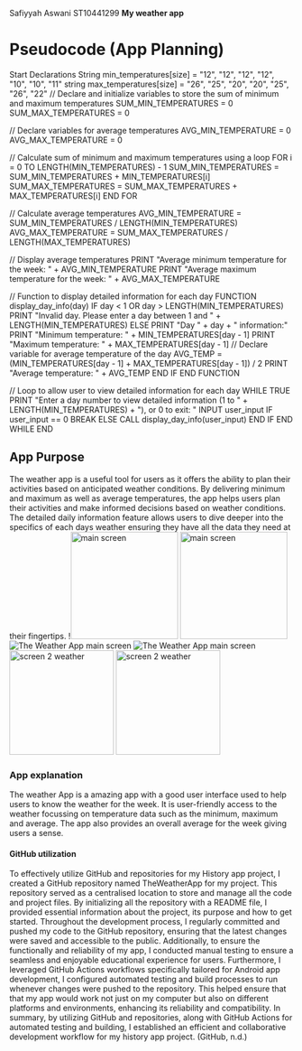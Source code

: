 Safiyyah Aswani
ST10441299
**My weather app**

# Pseudocode (App Planning)
Start
  Declarations
    String min_temperatures[size] = "12", "12", "12", "12", "10", "10", "11"
    string max_temperatures[size] = "26", "25", "20", "20", "25", "26", "22"
    // Declare and initialize variables to store the sum of minimum and maximum temperatures
SUM_MIN_TEMPERATURES = 0
SUM_MAX_TEMPERATURES = 0

// Declare variables for average temperatures
AVG_MIN_TEMPERATURE = 0
AVG_MAX_TEMPERATURE = 0

// Calculate sum of minimum and maximum temperatures using a loop
FOR i = 0 TO LENGTH(MIN_TEMPERATURES) - 1
    SUM_MIN_TEMPERATURES = SUM_MIN_TEMPERATURES + MIN_TEMPERATURES[i]
    SUM_MAX_TEMPERATURES = SUM_MAX_TEMPERATURES + MAX_TEMPERATURES[i]
END FOR

// Calculate average temperatures
AVG_MIN_TEMPERATURE = SUM_MIN_TEMPERATURES / LENGTH(MIN_TEMPERATURES)
AVG_MAX_TEMPERATURE = SUM_MAX_TEMPERATURES / LENGTH(MAX_TEMPERATURES)

// Display average temperatures
PRINT "Average minimum temperature for the week: " + AVG_MIN_TEMPERATURE
PRINT "Average maximum temperature for the week: " + AVG_MAX_TEMPERATURE

// Function to display detailed information for each day
FUNCTION display_day_info(day)
    IF day < 1 OR day > LENGTH(MIN_TEMPERATURES)
        PRINT "Invalid day. Please enter a day between 1 and " + LENGTH(MIN_TEMPERATURES)
    ELSE
        PRINT "Day " + day + " information:"
        PRINT "Minimum temperature: " + MIN_TEMPERATURES[day - 1]
        PRINT "Maximum temperature: " + MAX_TEMPERATURES[day - 1]
        // Declare variable for average temperature of the day
        AVG_TEMP = (MIN_TEMPERATURES[day - 1] + MAX_TEMPERATURES[day - 1]) / 2
        PRINT "Average temperature: " + AVG_TEMP
    END IF
END FUNCTION

// Loop to allow user to view detailed information for each day
WHILE TRUE
    PRINT "Enter a day number to view detailed information (1 to " + LENGTH(MIN_TEMPERATURES) + "), or 0 to exit: "
    INPUT user_input
    IF user_input == 0
        BREAK
    ELSE
        CALL display_day_info(user_input)
    END IF
END WHILE
END

## App Purpose
The weather app is a useful tool for users as it offers the ability to plan their activities based on anticipated weather conditions. 
By delivering minimum and maximum as well as average temperatures, the app helps users plan their activities and make informed decisions based on weather conditions. 
The detailed daily information feature allows users to dive deeper into the specifics of each days weather ensuring they have all the data they need at their fingertips. 
!<img width="190" alt="main screen" src="https://github.com/Safiyyah123/TheWeatherApp/assets/163822823/007adb95-d786-4d61-9e25-d2bc90aad0ff">
<img width="190" alt="main screen" src="https://github.com/Safiyyah123/TheWeatherApp/assets/163822823/007adb95-d786-4d61-9e25-d2bc90aad0ff">
![The Weather App main screen](https://github.com/Safiyyah123/TheWeatherApp/assets/163822823/900e4c70-1665-4655-b1eb-e3599ec6550f)
![The Weather App main screen](https://github.com/Safiyyah123/TheWeatherApp/assets/163822823/900e4c70-1665-4655-b1eb-e3599ec6550f)
<img width="185" alt="screen 2 weather" src="https://github.com/Safiyyah123/TheWeatherApp/assets/163822823/e680c3c0-db26-4966-9a29-77f98d3cdc26">
<img width="185" alt="screen 2 weather" src="https://github.com/Safiyyah123/TheWeatherApp/assets/163822823/e680c3c0-db26-4966-9a29-77f98d3cdc26">

### App explanation
The weather App is a amazing app with a good user interface used to help users to know the weather for the week.
It is user-friendly access to the weather focussing on temperature data such as the minimum, maximum and average.
The app also provides an overall average for the week giving users a sense. 

#### GitHub utilization
To effectively utilize GitHub and repositories for my History app project, I created a GitHub repository named TheWeatherApp for my project. 
This repository served as a centralised location to store and manage all the code and project files. 
By initializing all the repository with a README file, I provided essential information about the project, its purpose and how to get started.
Throughout the development process, I regularly committed and pushed my code to the GitHub repository, ensuring that the latest changes were saved and accessible to the public. 
Additionally, to ensure the functionally and reliability of my app, I conducted manual testing to ensure a seamless and enjoyable educational experience for users. 
Furthermore, I leveraged GitHub Actions workflows specifically tailored for Android app development, I configured automated testing and build processes to run whenever changes were pushed to the repository. 
This helped ensure that that my app would work not just on my computer but also on different platforms and environments, enhancing its reliability and compatibility.
In summary, by utilizing GitHub and repositories, along with GitHub Actions for automated testing and building, I established an efficient and collaborative development workflow for my history app project. (GitHub, n.d.)



